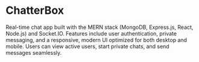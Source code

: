 # ChatterBox
Real-time chat app built with the MERN stack (MongoDB, Express.js, React, Node.js) and Socket.IO. Features include user authentication, private messaging, and a responsive, modern UI optimized for both desktop and mobile. Users can view active users, start private chats, and send messages seamlessly.
